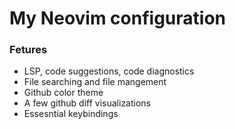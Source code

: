 # My Neovim configuration

### Fetures

- LSP, code suggestions, code diagnostics
- File searching and file mangement
- Github color theme
- A few github diff visualizations
- Essesntial keybindings
